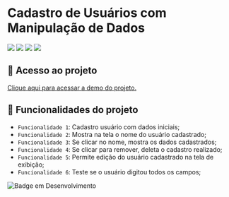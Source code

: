 # Cadastro de Usuários com Manipulação de Dados

![](https://img.shields.io/github/license/leonardobehnck/advinhacao)
![](https://img.shields.io/github/stars/leonardobehnck/advinhacao)
![](https://img.shields.io/github/forks/leonardobehnck/advinhacao)
![](https://img.shields.io/github/issues/leonardobehnck/advinhacao)

## 📁 Acesso ao projeto

<a href="https://refined-github-html-preview.kidonng.workers.dev/leonardobehnck/cadastro-com-usuario/raw/main/index.html">Clique aqui para acessar a demo do projeto.</a>

## :hammer: Funcionalidades do projeto

- `Funcionalidade 1`: Cadastro usuário com dados iniciais;
- `Funcionalidade 2`: Mostra na tela o nome do usuário cadastrado;
- `Funcionalidade 3`: Se clicar no nome, mostra os dados cadastrados;
- `Funcionalidade 4`: Se clicar para remover, deleta o cadastro realizado;
- `Funcionalidade 5`: Permite edição do usuário cadastrado na tela de exibição;
- `Funcionalidade 6`: Teste se o usuário digitou todos os campos;

![Badge em Desenvolvimento](http://img.shields.io/static/v1?label=STATUS&message=EM%20DESENVOLVIMENTO&color=GREEN&style=for-the-badge)
